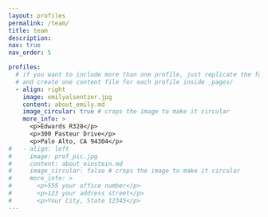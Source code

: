 ```yaml
---
layout: profiles
permalink: /team/
title: team
description: 
nav: true
nav_order: 5

profiles:
  # if you want to include more than one profile, just replicate the following block
  # and create one content file for each profile inside _pages/
  - align: right
    image: emilyalsentzer.jpg
    content: about_emily.md
    image_circular: true # crops the image to make it circular
    more_info: >
      <p>Edwards R328</p>
      <p>300 Pasteur Drive</p>
      <p>Palo Alto, CA 94304</p>
#   - align: left
#     image: prof_pic.jpg
#     content: about_einstein.md
#     image_circular: false # crops the image to make it circular
#     more_info: >
#       <p>555 your office number</p>
#       <p>123 your address street</p>
#       <p>Your City, State 12345</p>
---
```

